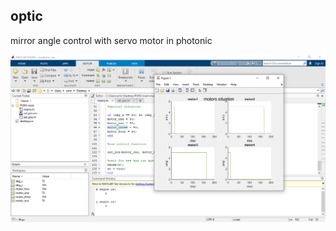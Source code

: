 ## optic
mirror angle control with servo motor in photonic  

![matlab](https://github.com/ataeiamirhosein/optic/blob/main/result.bmp)  

